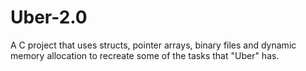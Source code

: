 # Uber-2.0
A C project that uses structs, pointer arrays, binary files and dynamic memory allocation to recreate some of the tasks that "Uber" has.
